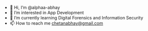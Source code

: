 - 👋 Hi, I’m @alphaa-abhay
- 👀 I’m interested in App Development
- 🌱 I’m currently learning Digital Forensics and Information Security
- 📫 How to reach me chetanabhay@gmail.com

<!---
alphaa-abhay/alphaa-abhay is a ✨ special ✨ repository because its `README.md` (this file) appears on your GitHub profile.
You can click the Preview link to take a look at your changes.
--->
